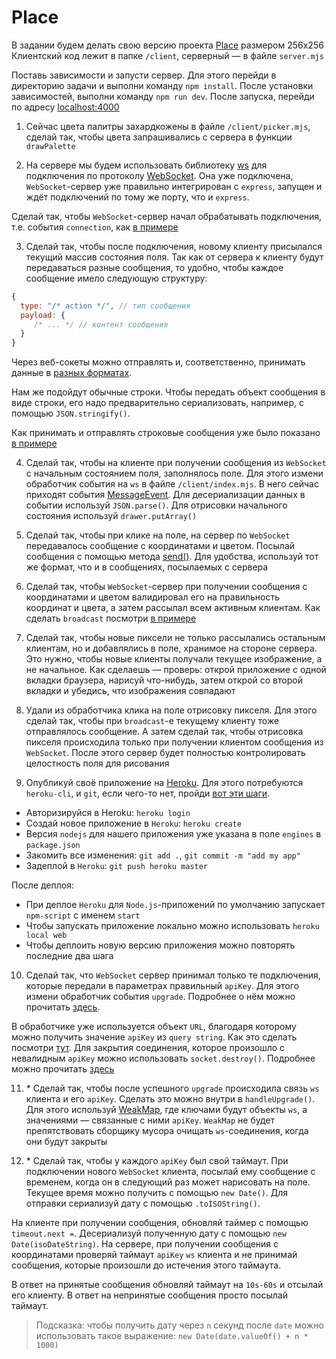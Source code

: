 # Place

В задании будем делать свою версию проекта [Place](<https://en.wikipedia.org/wiki/Place_(Reddit)>) размером 256x256
Клиентский код лежит в папке `/client`, серверный — в файле `server.mjs`

Поставь зависимости и запусти сервер. Для этого перейди в директорию задачи и выполни команду `npm install`. После установки зависимостей, выполни команду `npm run dev`. После запуска, перейди по адресу [localhost:4000](http://localhost:4000)

1. Сейчас цвета палитры захардкожены в файле `/client/picker.mjs`, cделай так, чтобы цвета запрашивались с сервера в функции `drawPalette`

2. На сервере мы будем использовать библиотеку [ws](https://github.com/websockets/ws) для подключения по протоколу [WebSocket](https://developer.mozilla.org/en-US/docs/Web/API/WebSockets_API). Она уже подключена, `WebSocket`-сервер уже правильно интегрирован с `express`, запущен и ждёт подключений по тому же порту, что и `express`.

Сделай так, чтобы `WebSocket`-сервер начал обрабатывать подключения, т.е. события `connection`, как [в примере](https://github.com/websockets/ws#simple-server)

3. Сделай так, чтобы после подключения, новому клиенту присылался текущий массив состояния поля. Так как от сервера к клиенту будут передаваться разные сообщения, то удобно, чтобы каждое сообщение имело следующую структуру:

```javascript
{
  type: "/* action */", // тип сообщения
  payload: {
     /* ... */ // контент сообщения
  }
}
```

Через веб-сокеты можно отправлять и, соответственно, принимать данные в [разных форматах](https://developer.mozilla.org/en-US/docs/Web/API/WebSocket/send).

Нам же подойдут обычные строки. Чтобы передать объект сообщения в виде строки, его надо предварительно сериализовать, например, с помощью `JSON.stringify()`.

Как принимать и отправлять строковые сообщения уже было показано [в примере](https://github.com/websockets/ws#simple-server)

4. Сделай так, чтобы на клиенте при получении сообщения из `WebSocket` с начальным состоянием поля, заполнялось поле. Для этого измени обработчик события на `ws` в файле `/client/index.mjs`. В него сейчас приходят события [MessageEvent](https://developer.mozilla.org/en-US/docs/Web/API/MessageEvent). Для десериализации данных в событии используй `JSON.parse()`. Для отрисовки начального состояния используй `drawer.putArray()`

5. Сделай так, чтобы при клике на поле, на сервер по `WebSocket` передавалось сообщение с координатами и цветом. Посылай сообщения с помощью метода [send()](https://developer.mozilla.org/en-US/docs/Web/API/WebSocket/send). Для удобства, используй тот же формат, что и в сообщениях, посылаемых с сервера

6. Сделай так, чтобы `WebSocket`-сервер при получении сообщения с координатами и цветом валидировал его на правильность координат и цвета, а затем рассылал всем активным клиентам. Как сделать `broadcast` посмотри [в примере](https://github.com/websockets/ws#server-broadcast)

7. Сделай так, чтобы новые пиксели не только рассылались остальным клиентам, но и добавлялись в поле, хранимое на стороне сервера. Это нужно, чтобы новые клиенты получали текущее изображение, а не начальное. Как сделаешь — проверь: открой приложение с одной вкладки браузера, нарисуй что-нибудь, затем открой со второй вкладки и убедись, что изображения совпадают

8. Удали из обработчика клика на поле отрисовку пикселя. Для этого сделай так, чтобы при `broadcast`-е текущему клиенту тоже отправлялось сообщение. А затем сделай так, чтобы отрисовка пикселя происходила только при получении клиентом сообщения из `WebSocket`. После этого сервер будет полностью контролировать целостность поля для рисования

9. Опубликуй своё приложение на [Heroku](https://id.heroku.com/login). Для этого потребуются `heroku-cli`, и `git`, если чего-то нет, пройди [вот эти шаги](https://devcenter.heroku.com/articles/getting-started-with-nodejs#set-up).

- Авторизируйся в Heroku: `heroku login`
- Создай новое приложение в `Heroku`: `heroku create`
- Версия `nodejs` для нашего приложения уже указана в поле `engines` в `package.json`
- Закомить все изменения: `git add .`, `git commit -m "add my app"`
- Задеплой в `Heroku`: `git push heroku master`

После деплоя:

- При деплое `Heroku` для `Node.js`-приложений по умолчанию запускает `npm-script` с именем `start`
- Чтобы запускать приложение локально можно использовать `heroku local web`
- Чтобы деплоить новую версию приложения можно повторять последние два шага

10. Сделай так, что `WebSocket` сервер принимал только те подключения, которые передали в параметрах правильный `apiKey`. Для этого измени обработчик события `upgrade`. Подробнее о нём можно прочитать [здесь](https://nodejs.org/api/http.html#http_event_upgrade).

В обработчике уже используется объект `URL`, благодаря которому можно получить значение `apiKey` из `query string`. Как это сделать посмотри [тут](https://nodejs.org/api/url.html#url_class_urlsearchparams). Для закрытия соединения, которое произошло с невалидным `apiKey` можно использовать `socket.destroy()`. Подробнее можно прочитать [здесь](https://nodejs.org/api/stream.html#stream_writable_destroy_error)

11. \* Сделай так, чтобы после успешного `upgrade` происходила связь `ws` клиента и его `apiKey`. Сделать это можно внутри в `handleUpgrade()`. Для этого используй [WeakMap](https://developer.mozilla.org/en-US/docs/Web/JavaScript/Reference/Global_Objects/WeakMap), где ключами будут объекты `ws`, а значениями — связанные с ними `apiKey`. `WeakMap` не будет препятствовать сборщику мусора очищать `ws`-соединения, когда они будут закрыты

12. \* Сделай так, чтобы у каждого `apiKey` был свой таймаут. При подключении нового `WebSocket` клиента, посылай ему сообщение с временем, когда он в следующий раз может нарисовать на поле. Текущее время можно получить с помощью `new Date()`. Для отправки сериализуй дату с помощью `.toISOString()`.

На клиенте при получении сообщения, обновляй таймер с помощью `timeout.next =`. Десериализуй полученную дату с помощью `new Date(isoDateString)`. На сервере, при получении сообщения с координатами проверяй таймаут `apiKey` `ws` клиента и не принимай сообщения, которые произошли до истечения этого таймаута.

В ответ на принятые сообщения обновляй таймаут на `10s-60s` и отсылай его клиенту. В ответ на непринятые сообщения просто посылай таймаут.

> Подсказка: чтобы получить дату через `n` секунд после `date` можно использовать такое выражение: `new Date(date.valueOf() + n * 1000)`

